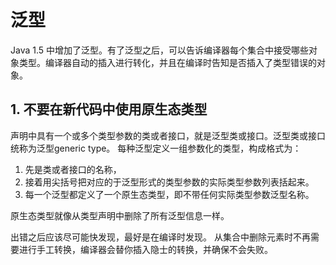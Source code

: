 # 泛型

Java 1.5 中增加了泛型。有了泛型之后，可以告诉编译器每个集合中接受哪些对象类型。编译器自动的插入进行转化，并且在编译时告知是否插入了类型错误的对象。

## 1. 不要在新代码中使用原生态类型

声明中具有一个或多个类型参数的类或者接口，就是泛型类或接口。泛型类或接口统称为泛型generic type。
每种泛型定义一组参数化的类型，构成格式为：
1. 先是类或者接口的名称，
2. 接着用尖括号把对应的于泛型形式的类型参数的实际类型参数列表括起来。
3. 每一个泛型都定义了一个原生态类型，即不带任何实际类型参数泛型名称。

原生态类型就像从类型声明中删除了所有泛型信息一样。

出错之后应该尽可能快发现，最好是在编译时发现。
从集合中删除元素时不再需要进行手工转换，编译器会替你插入隐士的转换，并确保不会失败。